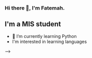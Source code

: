 ### Hi there 👋, I'm Fatemah.
## I'm a MIS student

- 🌱 I’m currently learning Python
- I'm interested in learning languages

-->
